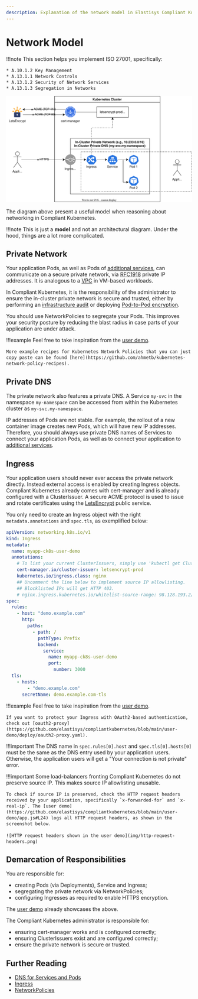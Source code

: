 ```yaml
---
description: Explanation of the network model in Elastisys Compliant Kubernetes, the security-focused kubernetes distribution.
---
```


Network Model
=============

!!!note
    This section helps you implement ISO 27001, specifically:

    * A.10.1.2 Key Management
    * A.13.1.1 Network Controls
    * A.13.1.2 Security of Network Services
    * A.13.1.3 Segregation in Networks

![Compliant Kubernetes Network Model](img/network-model.drawio.svg)

The diagram above present a useful model when reasoning about networking in Compliant Kubernetes.

!!!note
    This is just a **model** and not an architectural diagram. Under the hood, things are a lot more complicated.

## Private Network

Your application Pods, as well as Pods of [additional services](/compliantkubernetes/user-guide/additional-services/), can communicate on a secure private network, via [RFC1918](https://datatracker.ietf.org/doc/html/rfc1918) private IP addresses. It is analogous to a [VPC](https://en.wikipedia.org/wiki/Virtual_private_cloud) in VM-based workloads.

In Compliant Kubernetes, it is the responsibility of the administrator to ensure the in-cluster private network is secure and trusted, either by performing an [infrastructure audit](/compliantkubernetes/operator-manual/provider-audit/) or deploying [Pod-to-Pod encryption](https://elastisys.com/redundancy-across-data-centers-with-kubernetes-wireguard-and-rook/).

You should use NetworkPolicies to segregate your Pods. This improves your security posture by reducing the blast radius in case parts of your application are under attack.

!!!example
    Feel free to take inspiration from the [user demo](https://github.com/elastisys/compliantkubernetes/blob/main/user-demo/deploy/ck8s-user-demo/templates/networkpolicy.yaml).

    More example recipes for Kubernetes Network Policies that you can just copy paste can be found [here](https://github.com/ahmetb/kubernetes-network-policy-recipes).

## Private DNS

The private network also features a private DNS. A Service `my-svc` in the namespace `my-namespace` can be accessed from within the Kubernetes cluster as `my-svc.my-namespace`.

IP addresses of Pods are not stable. For example, the rollout of a new container image creates new Pods, which will have new IP addresses. Therefore, you should always use private DNS names of Services to connect your application Pods, as well as to connect your application to [additional services](/compliantkubernetes/user-guide/additional-services/).

## Ingress

Your application users should never ever access the private network directly. Instead external access is enabled by creating Ingress objects. Compliant Kubernetes already comes with cert-manager and is already configured with a ClusterIssuer. A secure ACME protocol is used to issue and rotate certificates using the [LetsEncrypt](https://letsencrypt.org/) public service.

You only need to create an Ingress object with the right `metadata.annotations` and `spec.tls`, as exemplified below:

```yaml
apiVersion: networking.k8s.io/v1
kind: Ingress
metadata:
  name: myapp-ck8s-user-demo
  annotations:
    # To list your current ClusterIssuers, simply use 'kubectl get ClusterIssuers'.
    cert-manager.io/cluster-issuer: letsencrypt-prod
    kubernetes.io/ingress.class: nginx
    ## Uncomment the line below to implement source IP allowlisting.
    ## Blocklisted IPs will get HTTP 403.
    # nginx.ingress.kubernetes.io/whitelist-source-range: 98.128.193.2/32
spec:
  rules:
    - host: "demo.example.com"
      http:
        paths:
          - path: /
            pathType: Prefix
            backend:
              service:
                name: myapp-ck8s-user-demo
                port:
                  number: 3000
  tls:
    - hosts:
        - "demo.example.com"
      secretName: demo.example.com-tls
```

!!!example
    Feel free to take inspiration from the [user demo](https://github.com/elastisys/compliantkubernetes/blob/main/user-demo/deploy/ck8s-user-demo/values.yaml#L34).

    If you want to protect your Ingress with OAuth2-based authentication, check out [oauth2-proxy](https://github.com/elastisys/compliantkubernetes/blob/main/user-demo/deploy/oauth2-proxy.yaml).

!!!important
    The DNS name in `spec.rules[0].host` and `spec.tls[0].hosts[0]` must be the same as the DNS entry used by your application users. Otherwise, the application users will get a "Your connection is not private" error.

!!!important
    Some load-balancers fronting Compliant Kubernetes do not preserve source IP. This makes source IP allowlisting unusable.

    To check if source IP is preserved, check the HTTP request headers received by your application, specifically `x-forwarded-for` and `x-real-ip`. The [user demo](https://github.com/elastisys/compliantkubernetes/blob/main/user-demo/app.js#L24) logs all HTTP request headers, as shown in the screenshot below.

    ![HTTP request headers shown in the user demo](img/http-request-headers.png)

## Demarcation of Responsibilities

You are responsible for:

- creating Pods (via Deployments), Service and Ingress;
- segregating the private network via NetworkPolicies;
- configuring Ingresses as required to enable HTTPS encryption.

The [user demo](https://github.com/elastisys/compliantkubernetes/tree/main/user-demo/deploy/ck8s-user-demo) already showcases the above.

The Compliant Kubernetes administrator is responsible for:

- ensuring cert-manager works and is configured correctly;
- ensuring ClusterIssuers exist and are configured correctly;
- ensure the private network is secure or trusted.

## Further Reading

* [DNS for Services and Pods](https://kubernetes.io/docs/concepts/services-networking/dns-pod-service/)
* [Ingress](https://kubernetes.io/docs/concepts/services-networking/ingress/)
* [NetworkPolicies](https://kubernetes.io/docs/concepts/services-networking/network-policies/)
